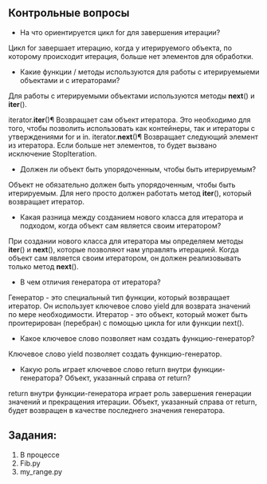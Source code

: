 ## Контрольные вопросы

- На что ориентируется цикл for для завершения итерации?

Цикл for завершает итерацию, когда у итерируемого объекта, по которому происходит итерация, больше нет элементов для обработки.

- Какие функции / методы используются для работы с итерируемыеми объектами и с итераторами?

Для работы с итерируемыми объектами используются методы __next__() и __iter__().

iterator.__iter__()¶
Возвращает сам объект итератора. Это необходимо для того, чтобы позволить использовать как контейнеры, так и итераторы с утверждениями for и in.
iterator.__next__()¶
Возвращает следующий элемент из итератора. Если больше нет элементов, то будет вызвано исключение StopIteration.
 
- Должен ли объект быть упорядоченным, чтобы быть итерируемым?

Объект не обязательно должен быть упорядоченным, чтобы быть итерируемым. Для него просто должен работать метод __iter__(), который возвращает итератор.

- Какая разница между созданием нового класса для итератора и подходом, когда объект сам является своим итератором?

При создании нового класса для итератора мы определяем методы __iter__() и __next__(), которые позволяют нам управлять итерацией. Когда объект сам является своим итератором, он должен реализовывать только метод __next__().

- В чем отличия генератора от итератора?

Генератор - это специальный тип функции, который возвращает итератор. Он использует ключевое слово yield для возврата значений по мере необходимости. Итератор - это объект, который может быть проитерирован (перебран) с помощью цикла for или функции next().

- Какое ключевое слово позволяет нам создать функцию-генератор?

Ключевое слово yield позволяет создать функцию-генератор.

- Какую роль играет ключевое слово return внутри функции-генератора? Объект, указанный справа от return?

return внутри функции-генератора играет роль завершения генерации значений и прекращения итерации. Объект, указанный справа от return, будет возвращен в качестве последнего значения генератора.

## Задания:

1. В процессе
2. Fib.py
3. my_range.py
